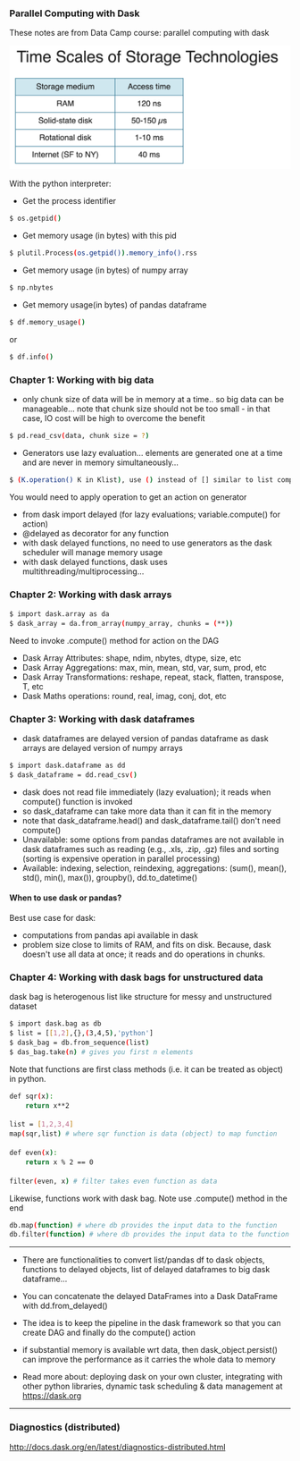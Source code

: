 ### Parallel Computing with Dask

These notes are from Data Camp course: parallel computing with dask

![time_scale_of_storage_tech](images/time_scale_of_storage_tech.png)


With the python interpreter:

- Get the process identifier
```sh
$ os.getpid()
```

- Get memory usage (in bytes) with this pid
```sh
$ plutil.Process(os.getpid()).memory_info().rss
```
- Get memory usage (in bytes) of numpy array
```sh
$ np.nbytes
```

- Get memory usage(in bytes) of pandas dataframe
```sh
$ df.memory_usage()
```
or
```sh
$ df.info()
```

### Chapter 1: Working with big data
- only chunk size of data will be in memory at a time.. so big data can be manageable… note that chunk size should not be too small - in that case, IO cost will be high to overcome the benefit
```sh
$ pd.read_csv(data, chunk size = ?) 
```
- Generators use lazy evaluation… elements are generated one at a time and are never in memory simultaneously…
```sh
$ (K.operation() K in Klist), use () instead of [] similar to list comprehension with […]
```

You would need to apply operation to get an action on generator

- from dask import delayed (for lazy evaluations; variable.compute() for action)
- @delayed as decorator for any function
- with dask delayed functions, no need to use generators as the dask scheduler will manage memory usage
- with dask delayed functions, dask uses multithreading/multiprocessing...

### Chapter 2: Working with dask arrays
```sh
$ import dask.array as da
$ dask_array = da.from_array(numpy_array, chunks = (**))
```
Need to invoke .compute() method for action on the DAG

- Dask Array Attributes: shape, ndim, nbytes, dtype, size, etc
- Dask Array Aggregations: max, min, mean, std, var, sum, prod, etc
- Dask Array Transformations: reshape, repeat, stack, flatten, transpose, T, etc
- Dask Maths operations: round, real, imag, conj, dot, etc


### Chapter 3: Working with dask dataframes
- dask dataframes are delayed version of pandas dataframe as dask arrays are delayed version of numpy arrays
```sh
$ import dask.dataframe as dd
$ dask_dataframe = dd.read_csv()
```
- dask does not read file immediately (lazy evaluation); it reads when compute() function is invoked
- so dask_dataframe can take more data than it can fit in the memory
- note that dask_dataframe.head() and dask_dataframe.tail() don't need compute()
- Unavailable: some options from pandas dataframes are not available in dask dataframes such as reading (e.g., .xls, .zip, .gz) files and sorting (sorting is expensive operation in parallel processing)
- Available: indexing, selection, reindexing, aggregations: (sum(), mean(), std(), min(), max()), groupby(), dd.to_datetime()

#### When to use dask or pandas?
Best use case for dask:
- computations from pandas api available in dask
- problem size close to limits of RAM, and fits on disk. Because, dask doesn't use all data at once; it reads and do operations in chunks.


### Chapter 4: Working with dask bags for unstructured data
dask bag is heterogenous list like structure for messy and unstructured dataset
```sh
$ import dask.bag as db
$ list = [[1,2],{},(3,4,5),'python']
$ dask_bag = db.from_sequence(list)
$ das_bag.take(n) # gives you first n elements
```
Note that functions are first class methods (i.e. it can be treated as object) in python. 
``` sh
def sqr(x):
	return x**2

list = [1,2,3,4]
map(sqr,list) # where sqr function is data (object) to map function

def even(x):
	return x % 2 == 0

filter(even, x) # filter takes even function as data
```
Likewise, functions work with dask bag. Note use .compute() method in the end
```sh
db.map(function) # where db provides the input data to the function
db.filter(function) # where db provides the input data to the function
```

*****
- There are functionalities to convert list/pandas df to dask objects, functions to delayed objects, list of delayed dataframes to big dask dataframe...
- You can concatenate the delayed DataFrames into a Dask DataFrame with dd.from_delayed()
- The idea is to keep the pipeline in the dask framework so that you can create DAG and finally do the compute() action

- if substantial memory is available wrt data, then dask_object.persist() can improve the performance as it carries the whole data to memory

- Read more about: deploying dask on your own cluster, integrating with other python libraries, dynamic task scheduling & data management at https://dask.org

*****
### Diagnostics (distributed)
http://docs.dask.org/en/latest/diagnostics-distributed.html














